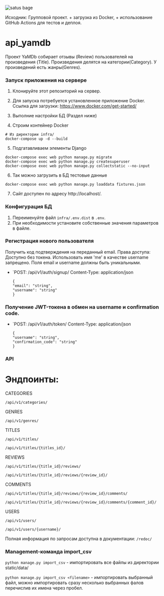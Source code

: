 ![satus bage](https://github.com/kungfuproger/yamdb_final/actions/workflows/yamdb_workflow.yml/badge.svg)

Исходник: Групповой проект. + загрузка из Docker, + использование GitHub Actions для тестов и деплоя.

# api_yamdb
Проект YaMDb собирает отзывы (Review) пользователей на произведения (Title).
Произведения делятся на категории(Category).
У произведений есть жанры(Genres).

### Запуск приложения на сервере

1. Клонируйте этот репозиторий на сервер.

2. Для запуска потребуется установленное приложение Docker.
Ссылка для загрузки: https://www.docker.com/get-started/

3. Выполние настройки БД (Раздел ниже)

4. Строим контейнер Docker
```
# Из директории infra/
docker-compose up -d --build
```
5. Подгатавливаем элементы Django
```
docker-compose exec web python manage.py migrate
docker-compose exec web python manage.py createsuperuser
docker-compose exec web python manage.py collectstatic --no-input
```

6. Так можно загрузить в БД тестовые данные
```
docker-compose exec web python manage.py loaddata fixtures.json
```

7. Сайт доступен по адресу http://localhost/.

### Конфигурация БД 

1. Переименуйте файл `infra/.env.dist` в `.env`.
2. При необходимости установите собственные значения параметров в файле.

### Регистрация нового пользователя
Получить код подтверждения на переданный email.
Права доступа: Доступно без токена.
Использовать имя 'me' в качестве username запрещено.
Поля email и username должны быть уникальными.

*   `POST: /api/v1/auth/signup/
Content-Type: application/json

        {
        "email": "string",
        "username": "string"
        }


### Получение JWT-токена в обмен на username и confirmation code.
    
*   `POST: /api/v1/auth/token/
Content-Type: application/json

        {
        "username": "string",
        "confirmation_code": "string"
        }


### API
# Эндпоинты:
 CATEGORIES
 
`/api/v1/categories/`

 GENRES
 
`/api/v1/genres/`

 TITLES
 
`/api/v1/titles/`

`/api/v1/titles/{titles_id}/`

 REVIEWS
 
`/api/v1/titles/{title_id}/reviews/`

`/api/v1/titles/{title_id}/reviews/{review_id}/`

 COMMENTS
 
`/api/v1/titles/{title_id}/reviews/{review_id}/comments/`

`/api/v1/titles/{title_id}/reviews/{review_id}/comments/{comment_id}/`

 USERS
 
`/api/v1/users/`

`/api/v1/users/{username}/`

Полная информация по запросам доступна в документации: `/redoc/`


### Management-команда import_csv

`python manage.py import_csv` - импортировать все файлы из директории static/data/

`python manage.py import_csv <filename>` - импортировать выбранный файл, можно импортировать сразу несколько выбранных фалов перечислив их имена через пробел.
